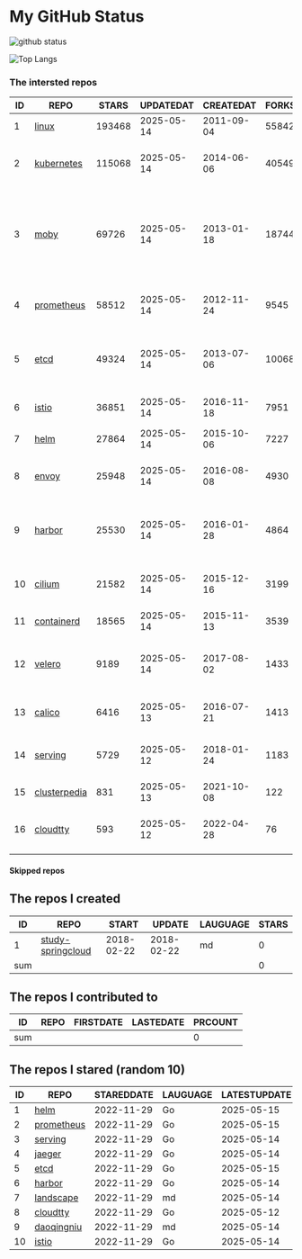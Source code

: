 # My GitHub Status

<img src="https://github-readme-stats-1.yihong0618.vercel.app/api?username=daoqingniu&show_icons=true&&&hide_title=true&count_private=true" alt="github status" />

![Top Langs](https://github-readme-stats-1.yihong0618.vercel.app/api/top-langs/?username=daoqingniu&layout=compact)

<!--START_SECTION:github_repos-->
### The intersted repos
| ID |                              REPO                               | STARS  | UPDATEDAT  | CREATEDAT  | FORKSCOUNT |                                                DESCRIPTIONS                                                |
|----|-----------------------------------------------------------------|--------|------------|------------|------------|------------------------------------------------------------------------------------------------------------|
|  1 | [linux](https://github.com/torvalds/linux)                      | 193468 | 2025-05-14 | 2011-09-04 |      55842 | Linux kernel source tree                                                                                   |
|  2 | [kubernetes](https://github.com/kubernetes/kubernetes)          | 115068 | 2025-05-14 | 2014-06-06 |      40549 | Production-Grade Container Scheduling and Management                                                       |
|  3 | [moby](https://github.com/moby/moby)                            |  69726 | 2025-05-14 | 2013-01-18 |      18744 | The Moby Project - a collaborative project for the container ecosystem to assemble container-based systems |
|  4 | [prometheus](https://github.com/prometheus/prometheus)          |  58512 | 2025-05-14 | 2012-11-24 |       9545 | The Prometheus monitoring system and time series database.                                                 |
|  5 | [etcd](https://github.com/etcd-io/etcd)                         |  49324 | 2025-05-14 | 2013-07-06 |      10068 | Distributed reliable key-value store for the most critical data of a distributed system                    |
|  6 | [istio](https://github.com/istio/istio)                         |  36851 | 2025-05-14 | 2016-11-18 |       7951 | Connect, secure, control, and observe services.                                                            |
|  7 | [helm](https://github.com/helm/helm)                            |  27864 | 2025-05-14 | 2015-10-06 |       7227 | The Kubernetes Package Manager                                                                             |
|  8 | [envoy](https://github.com/envoyproxy/envoy)                    |  25948 | 2025-05-14 | 2016-08-08 |       4930 | Cloud-native high-performance edge/middle/service proxy                                                    |
|  9 | [harbor](https://github.com/goharbor/harbor)                    |  25530 | 2025-05-14 | 2016-01-28 |       4864 | An open source trusted cloud native registry project that stores, signs, and scans content.                |
| 10 | [cilium](https://github.com/cilium/cilium)                      |  21582 | 2025-05-14 | 2015-12-16 |       3199 | eBPF-based Networking, Security, and Observability                                                         |
| 11 | [containerd](https://github.com/containerd/containerd)          |  18565 | 2025-05-14 | 2015-11-13 |       3539 | An open and reliable container runtime                                                                     |
| 12 | [velero](https://github.com/vmware-tanzu/velero)                |   9189 | 2025-05-14 | 2017-08-02 |       1433 | Backup and migrate Kubernetes applications and their persistent volumes                                    |
| 13 | [calico](https://github.com/projectcalico/calico)               |   6416 | 2025-05-13 | 2016-07-21 |       1413 | Cloud native networking and network security                                                               |
| 14 | [serving](https://github.com/knative/serving)                   |   5729 | 2025-05-12 | 2018-01-24 |       1183 | Kubernetes-based, scale-to-zero, request-driven compute                                                    |
| 15 | [clusterpedia](https://github.com/clusterpedia-io/clusterpedia) |    831 | 2025-05-13 | 2021-10-08 |        122 | The Encyclopedia of Kubernetes clusters                                                                    |
| 16 | [cloudtty](https://github.com/cloudtty/cloudtty)                |    593 | 2025-05-12 | 2022-04-28 |         76 | A Friendly Kubernetes CloudShell (Web Terminal) !                                                          |



#### Skipped repos
<!--END_SECTION:github_repos-->

<!--START_SECTION:my_github-->
## The repos I created
| ID  |                                 REPO                                 |   START    |   UPDATE   | LAUGUAGE | STARS |
|-----|----------------------------------------------------------------------|------------|------------|----------|-------|
|   1 | [study-springcloud](https://github.com/daoqingniu/study-springcloud) | 2018-02-22 | 2018-02-22 | md       |     0 |
| sum |                                                                      |            |            |          |     0 |

## The repos I contributed to
| ID  | REPO | FIRSTDATE | LASTEDATE | PRCOUNT |
|-----|------|-----------|-----------|---------|
| sum |      |           |           |       0 |

## The repos I stared (random 10)
| ID |                          REPO                          | STAREDDATE | LAUGUAGE | LATESTUPDATE |
|----|--------------------------------------------------------|------------|----------|--------------|
|  1 | [helm](https://github.com/helm/helm)                   | 2022-11-29 | Go       | 2025-05-15   |
|  2 | [prometheus](https://github.com/prometheus/prometheus) | 2022-11-29 | Go       | 2025-05-15   |
|  3 | [serving](https://github.com/knative/serving)          | 2022-11-29 | Go       | 2025-05-14   |
|  4 | [jaeger](https://github.com/jaegertracing/jaeger)      | 2022-11-29 | Go       | 2025-05-14   |
|  5 | [etcd](https://github.com/etcd-io/etcd)                | 2022-11-29 | Go       | 2025-05-15   |
|  6 | [harbor](https://github.com/goharbor/harbor)           | 2022-11-29 | Go       | 2025-05-14   |
|  7 | [landscape](https://github.com/cncf/landscape)         | 2022-11-29 | md       | 2025-05-14   |
|  8 | [cloudtty](https://github.com/cloudtty/cloudtty)       | 2022-11-29 | Go       | 2025-05-12   |
|  9 | [daoqingniu](https://github.com/daoqingniu/daoqingniu) | 2022-11-29 | md       | 2025-05-14   |
| 10 | [istio](https://github.com/istio/istio)                | 2022-11-29 | Go       | 2025-05-14   |

<!--END_SECTION:my_github-->
